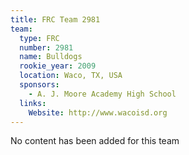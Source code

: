 ```yaml
---
title: FRC Team 2981
team:
  type: FRC
  number: 2981
  name: Bulldogs
  rookie_year: 2009
  location: Waco, TX, USA
  sponsors:
    - A. J. Moore Academy High School
  links:
    Website: http://www.wacoisd.org
---
```

No content has been added for this team
